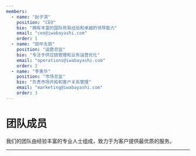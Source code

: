 ```yaml
---
members:
  - name: "赵子淇"
    position: "CEO"
    bio: "拥有丰富的国际贸易经验和卓越的领导能力"
    email: "ceo@iwabayashi.com"
    order: 1
  - name: "田中太郎"
    position: "运营总监"
    bio: "专注于供应链管理和业务运营优化"
    email: "operations@iwabayashi.com"
    order: 2
  - name: "李美华"
    position: "市场总监"
    bio: "负责市场开拓和客户关系管理"
    email: "marketing@iwabayashi.com"
    order: 3
---
```


# 团队成员

我们的团队由经验丰富的专业人士组成，致力于为客户提供最优质的服务。

---
